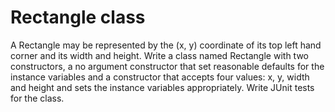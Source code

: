 # Rectangle class

A Rectangle may be represented by the (x, y) coordinate of its top left hand corner and its width and height. Write a class named Rectangle with two constructors, a no argument constructor that set reasonable defaults for the instance variables and a constructor that accepts four values: x, y, width and height and sets the instance variables appropriately. Write JUnit tests for the class.